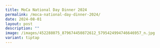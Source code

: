 ```yaml
---
title: MoCa National Day Dinner 2024
permalink: /moca-national-day-dinner-2024/
date: 2024-08-01
layout: post
description: ""
image: /images/452288075_879674450872612_5795424994746646957_n.jpg
variant: tiptap
---
```

